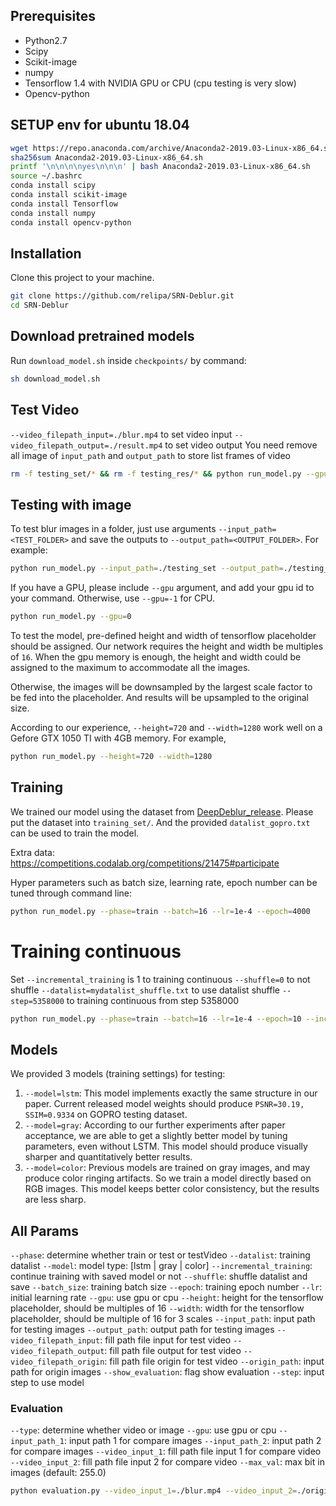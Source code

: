 ## Prerequisites
- Python2.7
- Scipy
- Scikit-image
- numpy
- Tensorflow 1.4 with NVIDIA GPU or CPU (cpu testing is very slow)
- Opencv-python

## SETUP env for ubuntu 18.04
```bash
wget https://repo.anaconda.com/archive/Anaconda2-2019.03-Linux-x86_64.sh
sha256sum Anaconda2-2019.03-Linux-x86_64.sh
printf '\n\n\n\nyes\n\n\n' | bash Anaconda2-2019.03-Linux-x86_64.sh
source ~/.bashrc
conda install scipy
conda install scikit-image
conda install Tensorflow
conda install numpy
conda install opencv-python
```

## Installation
Clone this project to your machine.

```bash
git clone https://github.com/relipa/SRN-Deblur.git
cd SRN-Deblur
```

## Download pretrained models

Run `download_model.sh` inside `checkpoints/` by command:
```bash
sh download_model.sh
```

## Test Video
`--video_filepath_input=./blur.mp4` to set video input
`--video_filepath_output=./result.mp4` to set video output
You need remove all image of `input_path` and `output_path` to store list frames of video

```bash
rm -f testing_set/* && rm -f testing_res/* && python run_model.py --gpu=0 --phase=testVideo --model=color --video_filepath_input=./blur.mp4
```

## Testing with image

To test blur images in a folder, just use arguments
`--input_path=<TEST_FOLDER>` and save the outputs to `--output_path=<OUTPUT_FOLDER>`.
For example:

```bash
python run_model.py --input_path=./testing_set --output_path=./testing_res
```

If you have a GPU, please include `--gpu` argument, and add your gpu id to your command.
Otherwise, use `--gpu=-1` for CPU.

```bash
python run_model.py --gpu=0
```

To test the model, pre-defined height and width of tensorflow
placeholder should be assigned.
Our network requires the height and width be multiples of `16`.
When the gpu memory is enough, the height and width could be assigned to
the maximum to accommodate all the images.

Otherwise, the images will be downsampled by the largest scale factor to
be fed into the placeholder. And results will be upsampled to the original size.

According to our experience, `--height=720` and `--width=1280` work well
on a Gefore GTX 1050 TI with 4GB memory. For example,

```bash
python run_model.py --height=720 --width=1280
```

## Training

We trained our model using the dataset from
[DeepDeblur_release](https://github.com/SeungjunNah/DeepDeblur_release).
Please put the dataset into `training_set/`. And the provided `datalist_gopro.txt`
can be used to train the model.

Extra data: https://competitions.codalab.org/competitions/21475#participate

Hyper parameters such as batch size, learning rate, epoch number can be tuned through command line:

```bash
python run_model.py --phase=train --batch=16 --lr=1e-4 --epoch=4000
```

# Training continuous

Set `--incremental_training` is 1 to training continuous
`--shuffle=0` to not shuffle
`--datalist=mydatalist_shuffle.txt` to use datalist shuffle
`--step=5358000` to training continuous from step 5358000

```bash
python run_model.py --phase=train --batch=16 --lr=1e-4 --epoch=10 --incremental_training=1 --datalist=mydatalist_shuffle.txt --shuffle=0 --step=5358000
```

## Models
We provided 3 models (training settings) for testing:
1. `--model=lstm`: This model implements exactly the same structure in our paper.
Current released model weights should produce `PSNR=30.19, SSIM=0.9334` on GOPRO testing dataset.
2. `--model=gray`: According to our further experiments after paper acceptance, we are able
to get a slightly better model by tuning parameters, even without LSTM.
This model should produce visually sharper and quantitatively better results.
3. `--model=color`: Previous models are trained on gray images, and may produce color
ringing artifacts. So we train a model directly based on RGB images.
This model keeps better color consistency, but the results are less sharp.

## All Params

`--phase`: determine whether train or test or testVideo
`--datalist`: training datalist
`--model`: model type: [lstm | gray | color]
`--incremental_training`: continue training with saved model or not
`--shuffle`: shuffle datalist and save
`--batch_size`: training batch size
`--epoch`: training epoch number
`--lr`: initial learning rate
`--gpu`: use gpu or cpu
`--height`: height for the tensorflow placeholder, should be multiples of 16
`--width`: width for the tensorflow placeholder, should be multiple of 16 for 3 scales
`--input_path`: input path for testing images
`--output_path`: output path for testing images
`--video_filepath_input`: fill path file input for test video
`--video_filepath_output`: fill path file output for test video
`--video_filepath_origin`: fill path file origin for test video
`--origin_path`: input path for origin images
`--show_evaluation`: flag show evaluation
`--step`: input step to use model


### Evaluation
`--type`: determine whether video or image
`--gpu`: use gpu or cpu
`--input_path_1`: input path 1 for compare images
`--input_path_2`: input path 2 for compare images
`--video_input_1`: fill path file input 1 for compare video
`--video_input_2`: fill path file input 2 for compare video
`--max_val`: max bit in images (default: 255.0)

```bash
python evaluation.py --video_input_1=./blur.mp4 --video_input_2=./origin.mp4 --type=video
```
